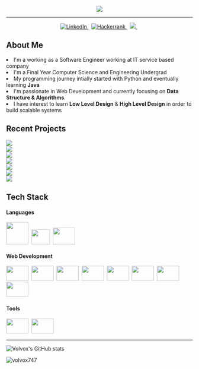 
<p align="center">
  <img src="https://readme-typing-svg.herokuapp.com/?lines=Hey!+It's+Benson!;I+work+as+a+Backend+Developer...&font=Orbitron&center=true&width=800&height=50&size=30&color=ffb703">
</p>

<hr>

  
<p align="center">
  <a href="https://www.linkedin.com/in/benson-thomas-ab675118b/">
    <img src="https://img.shields.io/badge/LinkedIn-0077B5?style=for-the-badge&logo=linkedin&logoColor=white" alt="LinkedIn" />
  </a>&nbsp;
  <a href="https://www.hackerrank.om/bensoncr7?h_r=internal-search&hr_r=1">
    <img src="https://img.shields.io/badge/-Hackerrank-2EC866?style=for-the-badge&logo=HackerRank&logoColor=white" alt="Hackerrank" />
  </a>&nbsp;
  <a href="mailto:bensonthomascr7@gmail.com">
    <img  src="https://img.shields.io/badge/Gmail-D14836?style=for-the-badge&logo=gmail&logoColor=white" />
  </a>&nbsp;
</p>


## About Me

<li> I'm a working as a Software Engineer working at IT service based company
<li> I'm a Final Year Computer Science and Engineering Undergrad
<li> My programming journey intially started with Python and eventually learning <b>Java</b>
<li> I'm passionate in Web Development and currently focusing on <b>Data Structure & Algorithms</b>.
<li> I have interest to learn <b>Low Level Design</b> & <b>High Level Design</b> in order to build scalable systems
  


  
## Recent Projects

 <p>
    <div>
    <a href="https://github.com/volvox747/LibraryUI">
      <img src="https://github-readme-stats.vercel.app/api/pin/?username=volvox747&repo=LibraryUI&theme=tokyonight" />
    </a>
  </div>
  <div>
    <a href="https://github.com/volvox747/LibraryAPI">
      <img src="https://github-readme-stats.vercel.app/api/pin/?username=volvox747&repo=LibraryAPI&theme=tokyonight" />
    </a>
  </div>
    <div>
    <a href="https://github.com/volvox747/Weather">
      <img src="https://github-readme-stats.vercel.app/api/pin/?username=volvox747&repo=Weather&theme=tokyonight" />
    </a>
  </div>
    <div>
    <a href="https://github.com/volvox747/KamSite">
      <img src="https://github-readme-stats.vercel.app/api/pin/?username=volvox747&repo=KamSite&theme=tokyonight" />
    </a>
  </div>
  
  <div>
    <a href="https://github.com/volvox747/RestAPI">
      <img src="https://github-readme-stats.vercel.app/api/pin/?username=volvox747&repo=RestAPI&theme=tokyonight" />
    </a>
  </div>
  <div>
    <a href="https://github.com/volvox747/CureAI">
      <img src="https://github-readme-stats.vercel.app/api/pin/?username=volvox747&repo=CureAI&theme=tokyonight" />
    </a>
  </div>
    <a href="https://github.com/volvox747/newsHub">
      <img src="https://github-readme-stats.vercel.app/api/pin/?username=volvox747&repo=newsHub&theme=tokyonight" />
    </a>
</p>



## Tech Stack

#### Languages

<img width="60px" height="60px" src="https://cdn.jsdelivr.net/gh/devicons/devicon/icons/java/java-original-wordmark.svg" />&nbsp;
<img width="50px" height="40px" src="https://cdn.jsdelivr.net/gh/devicons/devicon/icons/javascript/javascript-original.svg" />&nbsp;
<img width="60px" height="45px" src="https://cdn.jsdelivr.net/gh/devicons/devicon/icons/python/python-original-wordmark.svg" />&nbsp;

#### Web Development

<img width="60px" height="40px" src="https://cdn.jsdelivr.net/gh/devicons/devicon/icons/html5/html5-original.svg" />&nbsp;
<img width="60px" height="40px" src="https://cdn.jsdelivr.net/gh/devicons/devicon/icons/css3/css3-original.svg" />&nbsp;
<img width="60px" height="40px" src="https://cdn.jsdelivr.net/gh/devicons/devicon/icons/bootstrap/bootstrap-original.svg" />&nbsp;
<img width="60px" height="40px" src="https://cdn.jsdelivr.net/gh/devicons/devicon/icons/nodejs/nodejs-original.svg" />&nbsp;
<img width="60px" height="40px" src="https://cdn.jsdelivr.net/gh/devicons/devicon/icons/mongodb/mongodb-original-wordmark.svg" />&nbsp;
<img width="60px" height="40px" src="https://cdn.jsdelivr.net/gh/devicons/devicon/icons/react/react-original.svg" />&nbsp;
<img width="60px" height="40px" src="https://cdn.jsdelivr.net/gh/devicons/devicon/icons/angularjs/angularjs-plain.svg" />&nbsp;
<img width="60px" height="40px" src="https://cdn.jsdelivr.net/gh/devicons/devicon/icons/express/express-original.svg" />&nbsp;
          
<!-- <img width="40px" height="40px" src="https://github.com/volvox747/volvox747/blob/main/exjs.png" />&nbsp; -->
          

#### Tools

<img width="60px" height="40px" src="https://cdn.jsdelivr.net/gh/devicons/devicon/icons/git/git-original.svg" />&nbsp;
<img width="60px" height="40px" src="https://cdn.jsdelivr.net/gh/devicons/devicon/icons/vscode/vscode-original.svg" />&nbsp;
<!-- <img alt="GitHub" width="40px" src="https://github.com/YuriDevAT/YuriDevAT/blob/main/github_.png" />&nbsp; -->

<hr>

![Volvox's GitHub stats](https://github-readme-stats.vercel.app/api?username=VolVox747&show_icons=true&theme=outrun)

<p> <img src="https://komarev.com/ghpvc/?username=volvox747" alt="volvox747" /> </p>

